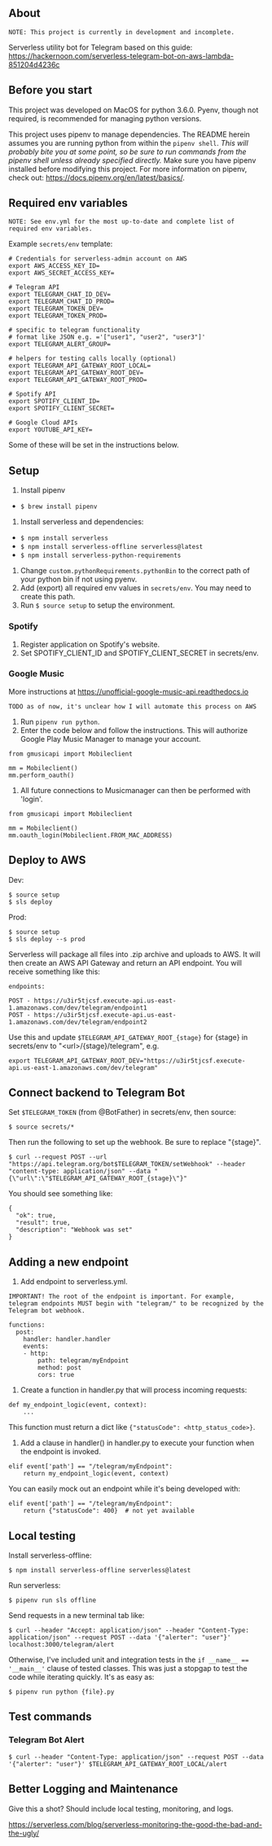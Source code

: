 ## About

```
NOTE: This project is currently in development and incomplete.
```

Serverless utility bot for Telegram based on this guide:
https://hackernoon.com/serverless-telegram-bot-on-aws-lambda-851204d4236c

## Before you start

This project was developed on MacOS for python 3.6.0. Pyenv, though not required, is recommended for managing python versions.

This project uses pipenv to manage dependencies. The README herein assumes you are running python from within the `pipenv shell`. _This will probably bite you at some point, so be sure to run commands from the pipenv shell unless already specified directly._ Make sure you have pipenv installed before modifying this project. For more information on pipenv, check out: https://docs.pipenv.org/en/latest/basics/.

## Required env variables

```
NOTE: See env.yml for the most up-to-date and complete list of required env variables.
```

Example `secrets/env` template:

```
# Credentials for serverless-admin account on AWS
export AWS_ACCESS_KEY_ID=
export AWS_SECRET_ACCESS_KEY=

# Telegram API
export TELEGRAM_CHAT_ID_DEV=
export TELEGRAM_CHAT_ID_PROD=
export TELEGRAM_TOKEN_DEV=
export TELEGRAM_TOKEN_PROD=

# specific to telegram functionality
# format like JSON e.g. ='["user1", "user2", "user3"]'
export TELEGRAM_ALERT_GROUP=

# helpers for testing calls locally (optional)
export TELEGRAM_API_GATEWAY_ROOT_LOCAL=
export TELEGRAM_API_GATEWAY_ROOT_DEV=
export TELEGRAM_API_GATEWAY_ROOT_PROD=

# Spotify API
export SPOTIFY_CLIENT_ID=
export SPOTIFY_CLIENT_SECRET=

# Google Cloud APIs
export YOUTUBE_API_KEY=
```

Some of these will be set in the instructions below.

## Setup

1. Install pipenv
  - `$ brew install pipenv`
1. Install serverless and dependencies:
  - `$ npm install serverless`
  - `$ npm install serverless-offline serverless@latest`
  - `$ npm install serverless-python-requirements`
1. Change `custom.pythonRequirements.pythonBin` to the correct path of your python bin if not using pyenv.
1. Add (export) all required env values in `secrets/env`. You may need to create this path.
1. Run `$ source setup` to setup the environment.

### Spotify

1. Register application on Spotify's website.
1. Set SPOTIFY_CLIENT_ID and SPOTIFY_CLIENT_SECRET in secrets/env.

### Google Music

More instructions at https://unofficial-google-music-api.readthedocs.io

`TODO as of now, it's unclear how I will automate this process on AWS`

1. Run `pipenv run python`.
1. Enter the code below and follow the instructions. This will authorize Google Play Music Manager to manage your account.
  ```
  from gmusicapi import Mobileclient

  mm = Mobileclient()
  mm.perform_oauth()
  ```
1. All future connections to Musicmanager can then be performed with 'login'.
  ```
  from gmusicapi import Mobileclient

  mm = Mobileclient()
  mm.oauth_login(Mobileclient.FROM_MAC_ADDRESS)
  ```

## Deploy to AWS

Dev:
```
$ source setup
$ sls deploy
```

Prod:
```
$ source setup
$ sls deploy --s prod
```

Serverless will package all files into .zip archive and uploads to AWS. It will then create an AWS API Gateway and return an API endpoint. You will receive something like this:

```
endpoints:

POST - https://u3ir5tjcsf.execute-api.us-east-1.amazonaws.com/dev/telegram/endpoint1
POST - https://u3ir5tjcsf.execute-api.us-east-1.amazonaws.com/dev/telegram/endpoint2
```

Use this and update `$TELEGRAM_API_GATEWAY_ROOT_{stage}` for {stage} in secrets/env to "<url\>/{stage}/telegram", e.g.

```
export TELEGRAM_API_GATEWAY_ROOT_DEV="https://u3ir5tjcsf.execute-api.us-east-1.amazonaws.com/dev/telegram"
```

## Connect backend to Telegram Bot

Set `$TELEGRAM_TOKEN` (from @BotFather) in secrets/env, then source:

```
$ source secrets/*
```

Then run the following to set up the webhook. Be sure to replace "{stage}".
```
$ curl --request POST --url "https://api.telegram.org/bot$TELEGRAM_TOKEN/setWebhook" --header "content-type: application/json" --data "{\"url\":\"$TELEGRAM_API_GATEWAY_ROOT_{stage}\"}"
```

You should see something like:
```
{
  "ok": true,
  "result": true,
  "description": "Webhook was set"
}
```

## Adding a new endpoint

1. Add endpoint to serverless.yml.

  `IMPORTANT! The root of the endpoint is important. For example, telegram endpoints MUST begin with "telegram/" to be recognized by the Telegram bot webhook.`

  ```
  functions:
    post:
      handler: handler.handler
      events:
      - http:
          path: telegram/myEndpoint
          method: post
          cors: true
  ```
1. Create a function in handler.py that will process incoming requests:
  ```
  def my_endpoint_logic(event, context):
      ...
  ```
  This function must return a dict like `{"statusCode": <http_status_code>}`.

1. Add a clause in handler() in handler.py to execute your function when the endpoint is invoked.
  ```
  elif event['path'] == "/telegram/myEndpoint":
      return my_endpoint_logic(event, context)
  ```
  You can easily mock out an endpoint while it's being developed with:
  ```
  elif event['path'] == "/telegram/myEndpoint":
      return {"statusCode": 400}  # not yet available
  ```

## Local testing

Install serverless-offline:

```
$ npm install serverless-offline serverless@latest
```

Run serverless:

```
$ pipenv run sls offline
```

Send requests in a new terminal tab like:

```
$ curl --header "Accept: application/json" --header "Content-Type: application/json" --request POST --data '{"alerter": "user"}' localhost:3000/telegram/alert
```

Otherwise, I've included unit and integration tests in the `if __name__ == '__main__'` clause of tested classes. This was just a stopgap to test the code while iterating quickly. It's as easy as:

```
$ pipenv run python {file}.py
```

## Test commands

### Telegram Bot Alert
```
$ curl --header "Content-Type: application/json" --request POST --data '{"alerter": "user"}' $TELEGRAM_API_GATEWAY_ROOT_LOCAL/alert
```

## Better Logging and Maintenance

Give this a shot? Should include local testing, monitoring, and logs.

https://serverless.com/blog/serverless-monitoring-the-good-the-bad-and-the-ugly/
